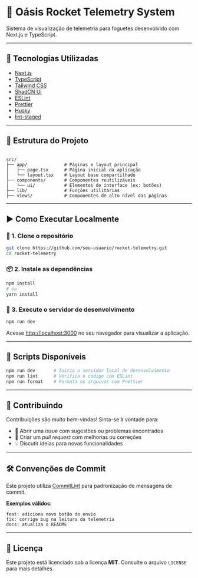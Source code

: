 # 🚀 Oásis Rocket Telemetry System

Sistema de visualização de telemetria para foguetes desenvolvido com Next.js e TypeScript.

---

## 🧰 Tecnologias Utilizadas

- [Next.js](https://nextjs.org/)
- [TypeScript](https://www.typescriptlang.org/)
- [Tailwind CSS](https://tailwindcss.com/)
- [ShadCN UI](https://ui.shadcn.com/)
- [ESLint](https://eslint.org/)
- [Prettier](https://prettier.io/)
- [Husky](https://typicode.github.io/husky/#/)
- [lint-staged](https://github.com/okonet/lint-staged)

---

## 📁 Estrutura do Projeto

```

src/
├── app/              # Páginas e layout principal
│   ├── page.tsx      # Página inicial da aplicação
│   └── layout.tsx    # Layout base compartilhado
├── components/       # Componentes reutilizáveis
│   └── ui/           # Elementos de interface (ex: botões)
├── lib/              # Funções utilitárias
├── views/            # Componentes de alto nível das páginas

````

---

## ▶️ Como Executar Localmente

### 📌 1. Clone o repositório

```bash
git clone https://github.com/seu-usuario/rocket-telemetry.git
cd rocket-telemetry
```

### 📦 2. Instale as dependências

```bash
npm install
# ou
yarn install
```

### 🧪 3. Execute o servidor de desenvolvimento

```bash
npm run dev
```

Acesse [http://localhost:3000](http://localhost:3000) no seu navegador para visualizar a aplicação.

---

## 🧪 Scripts Disponíveis

```bash
npm run dev       # Inicia o servidor local de desenvolvimento
npm run lint      # Verifica o código com ESLint
npm run format    # Formata os arquivos com Prettier
```

---

## 🤝 Contribuindo

Contribuições são muito bem-vindas!
Sinta-se à vontade para:

* 📌 Abrir uma *issue* com sugestões ou problemas encontrados
* 🚀 Criar um *pull request* com melhorias ou correções
* 💡 Discutir ideias para novas funcionalidades

---

## 🛠️ Convenções de Commit

Este projeto utiliza [CommitLint](https://commitlint.js.org/) para padronização de mensagens de commit.

**Exemplos válidos:**

```
feat: adiciona novo botão de envio  
fix: corrige bug na leitura da telemetria  
docs: atualiza o README  
```

---

## 📄 Licença

Este projeto está licenciado sob a licença **MIT**.
Consulte o arquivo `LICENSE` para mais detalhes.

```
